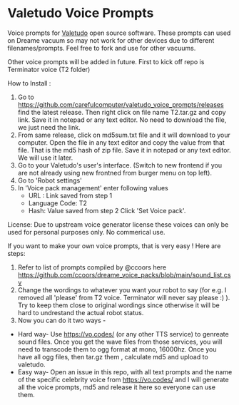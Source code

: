 # Valetudo Voice Prompts

Voice prompts for [Valetudo](https://github.com/Hypfer/Valetudo) open source software. These prompts can used on Dreame vacuum so may not work for other devices due to different filenames/prompts. Feel free to fork and use for other vacuums.

Other voice prompts will be added in future. First to kick off repo is Terminator voice (T2 folder)

How to Install :
1. Go to https://github.com/carefulcomputer/valetudo_voice_prompts/releases find the latest release. Then right click on file name T2.tar.gz and copy link. Save it in notepad or any text editor. No need to download the file, we just need the link.
2. From same release, click on md5sum.txt file and it will download to your computer. Open the file in any text editor and copy the value from that file. That is the md5 hash of zip file. Save it in notepad or any text editor. We will use it later.
3. Go to your Valetudo's user's interface. (Switch to new frontend if you are not already using new frontned from burger menu on top left).
4. Go to 'Robot settings'
5. In 'Voice pack management' enter following values
   * URL : Link saved from step 1
   * Language Code: T2
   * Hash: Value saved from step 2
   Click 'Set Voice pack'.


License: Due to upstream voice generator license these voices can only be used for personal purposes only. No commerical use.

If you want to make your own voice prompts, that is very easy !
Here are steps:

1) Refer to list of prompts compiled by @ccoors here https://github.com/ccoors/dreame_voice_packs/blob/main/sound_list.csv
2) Change the wordings to whatever you want your robot to say (for e.g. I removed all 'please' from T2 voice. Terminator will never say please :) ). Try to keep them close to original wordings since otherwise it will be hard to undrestand the actual robot status.
3) Now you can do it two ways -
  * Hard way-  Use https://vo.codes/ (or any other TTS service) to genreate sound files. Once you get the wave files from those services, you will need to transcode them to ogg format at mono, 16000hz. Once you have all ogg files, then tar.gz them , calculate md5 and upload to valetudo.
  * Easy way- Open an issue in this repo, with all text prompts and the name of the specific celebrity voice from https://vo.codes/ and I will generate all the voice prompts, md5 and release it here so everyone can use them.
